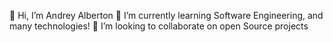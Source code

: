

👋 Hi, I’m Andrey Alberton
🌱 I’m currently learning Software Engineering, and many technologies!
💞️ I’m looking to collaborate on open Source projects

